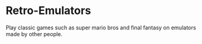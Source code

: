 # Retro-Emulators
Play classic games such as super mario bros and final fantasy on emulators made by other people.
